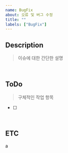 ```yaml
---
name: BugFix
about: 오류 및 버그 수정
title: ""
labels: ["BugFix"]
---
```


## Description

> 이슈에 대한 간단한 설명

 <br>

## ToDo

> 구체적인 작업 항목

- [ ]

<br>

## ETC

a
